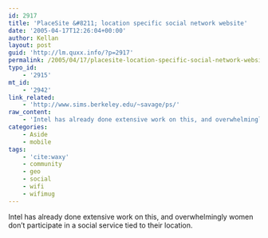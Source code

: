 ```yaml
---
id: 2917
title: 'PlaceSite &#8211; location specific social network website'
date: '2005-04-17T12:26:04+00:00'
author: Kellan
layout: post
guid: 'http://lm.quxx.info/?p=2917'
permalink: /2005/04/17/placesite-location-specific-social-network-website/
typo_id:
    - '2915'
mt_id:
    - '2942'
link_related:
    - 'http://www.sims.berkeley.edu/~savage/ps/'
raw_content:
    - 'Intel has already done extensive work on this, and overwhelmingly women don\''t participate in a social service tied to their location.'
categories:
    - Aside
    - mobile
tags:
    - 'cite:waxy'
    - community
    - geo
    - social
    - wifi
    - wifimug
---
```


Intel has already done extensive work on this, and overwhelmingly women don’t participate in a social service tied to their location.